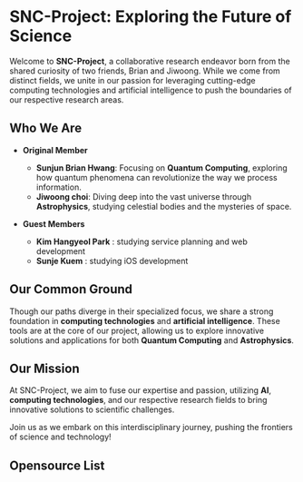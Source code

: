 # SNC-Project: Exploring the Future of Science

Welcome to **SNC-Project**, a collaborative research endeavor born from the shared curiosity of two friends, Brian and Jiwoong. While we come from distinct fields, we unite in our passion for leveraging cutting-edge computing technologies and artificial intelligence to push the boundaries of our respective research areas.

## Who We Are

- **Original Member**
  - **Sunjun Brian Hwang**: Focusing on **Quantum Computing**, exploring how quantum phenomena can revolutionize the way we process information.
  - **Jiwoong choi**: Diving deep into the vast universe through **Astrophysics**, studying celestial bodies and the mysteries of space.

- **Guest Members**
  - **Kim Hangyeol Park** : studying service planning and web development
  - **Sunje Kuem** :  studying iOS development 



## Our Common Ground

Though our paths diverge in their specialized focus, we share a strong foundation in **computing technologies** and **artificial intelligence**. These tools are at the core of our project, allowing us to explore innovative solutions and applications for both **Quantum Computing** and **Astrophysics**.

## Our Mission

At SNC-Project, we aim to fuse our expertise and passion, utilizing **AI**, **computing technologies**, and our respective research fields to bring innovative solutions to scientific challenges. 

Join us as we embark on this interdisciplinary journey, pushing the frontiers of science and technology!

## Opensource List

